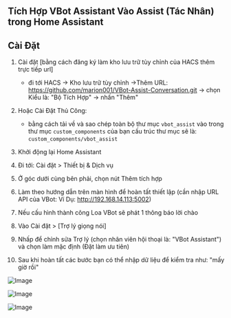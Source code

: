 ## Tích Hợp VBot Assistant Vào Assist (Tác Nhân) trong Home Assistant

## Cài Đặt
1. Cài đặt [bằng cách đăng ký làm kho lưu trữ tùy chỉnh của HACS thêm trực tiếp url]
     - đi tới HACS -> Kho lưu trữ tùy chỉnh ->Thêm URL: https://github.com/marion001/VBot-Assist-Conversation.git -> chọn Kiểu là: "Bộ Tích Hợp" -> nhấn "Thêm"
  
       
2. Hoặc Cài Đặt Thủ Công:
    - bằng cách tải về và sao chép toàn bộ thư mục `vbot_assist` vào trong thư mục `custom_components` của bạn cấu trúc thư mục sẽ là:  `custom_components/vbot_assist`
  
      
3. Khởi động lại Home Assistant
4. Đi tới: Cài đặt > Thiết bị & Dịch vụ
5. Ở góc dưới cùng bên phải, chọn nút Thêm tích hợp
6. Làm theo hướng dẫn trên màn hình để hoàn tất thiết lập (cần nhập URL API của VBot: Ví Dụ: http://192.168.14.113:5002)
7. Nếu cấu hình thành công Loa VBot sẽ phát 1 thông báo lời chào 
8. Vào Cài đặt > [Trợ lý giọng nói]
9. Nhấp để chỉnh sửa Trợ lý (chọn nhân viên hội thoại là: "VBot Assistant") và chọn làm mặc định (Đặt làm ưu tiên)
10. Sau khi hoàn tất các bước bạn có thể nhập dữ liệu để kiểm tra như: "mấy giờ rồi"

![Image](https://github.com/user-attachments/assets/c7a58d0e-dc57-41a1-afa1-f5f9d82b9014)


![Image](https://github.com/user-attachments/assets/d449b5b5-e5bb-42ed-9a36-6749d8e9a58a)


![Image](https://github.com/user-attachments/assets/ef877d6d-d8e2-4a7b-94aa-11077683c4ba)
